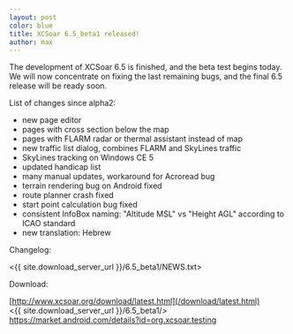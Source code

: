 ```yaml
---
layout: post
color: blue
title: XCSoar 6.5_beta1 released!
author: max
---
```

The development of XCSoar 6.5 is finished, and the beta test begins
today.  We will now concentrate on fixing the last remaining bugs, and
the final 6.5 release will be ready soon.

List of changes since alpha2:

* new page editor
* pages with cross section below the map
* pages with FLARM radar or thermal assistant instead of map
* new traffic list dialog, combines FLARM and SkyLines traffic
* SkyLines tracking on Windows CE 5
* updated handicap list
* many manual updates, workaround for Acroread bug
* terrain rendering bug on Android fixed
* route planner crash fixed
* start point calculation bug fixed
* consistent InfoBox naming: "Altitude MSL" vs "Height AGL" according to ICAO standard
* new translation: Hebrew

Changelog:

 <{{ site.download_server_url }}/6.5_beta1/NEWS.txt>

Download:

 [http://www.xcsoar.org/download/latest.html](/download/latest.html)  
 <{{ site.download_server_url }}/6.5_beta1/>  
 <https://market.android.com/details?id=org.xcsoar.testing>
